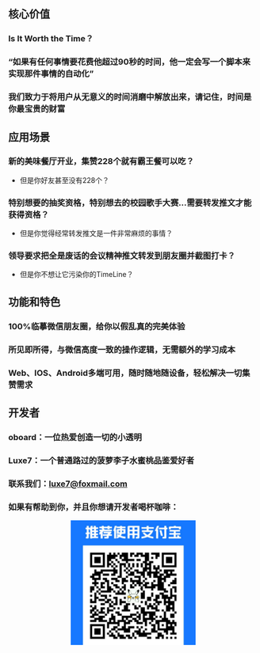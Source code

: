 ## 核心价值

### Is It Worth the Time？

### “如果有任何事情要花费他超过90秒的时间，他一定会写一个脚本来实现那件事情的自动化”

### 我们致力于将用户从无意义的时间消磨中解放出来，请记住，时间是你最宝贵的财富

## 应用场景
### 新的美味餐厅开业，集赞228个就有霸王餐可以吃？

-   但是你好友甚至没有228个？
    

### 特别想要的抽奖资格，特别想去的校园歌手大赛…需要转发推文才能获得资格？

-   但是你觉得经常转发推文是一件非常麻烦的事情？
    

### 领导要求把全是废话的会议精神推文转发到朋友圈并截图打卡？

-   但是你不想让它污染你的TimeLine？
    


## 功能和特色

### 100%临摹微信朋友圈，给你以假乱真的完美体验

### 所见即所得，与微信高度一致的操作逻辑，无需额外的学习成本

### Web、IOS、Android多端可用，随时随地随设备，轻松解决一切集赞需求

## 开发者

### oboard：一位热爱创造一切的小透明

### Luxe7：一个普通路过的菠萝李子水蜜桃品鉴爱好者

### 联系我们：<luxe7@foxmail.com>

### 如果有帮助到你，并且你想请开发者喝杯咖啡：
<div align=center> <img src="https://github.com/Luxe7/BaoZan/blob/main/images/shoukuanma.jpg" width = 50%/> </div>
